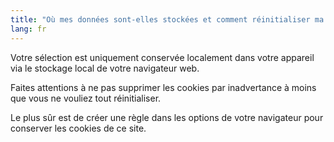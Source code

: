 ```yaml
---
title: "Où mes données sont-elles stockées et comment réinitialiser ma progression?"
lang: fr
---
```


Votre sélection est uniquement conservée localement dans votre appareil via le stockage local de votre navigateur web.

Faites attentions à ne pas supprimer les cookies par inadvertance à moins que vous ne vouliez tout réinitialiser.

Le plus sûr est de créer une règle dans les options de votre navigateur pour conserver les cookies de ce site.
